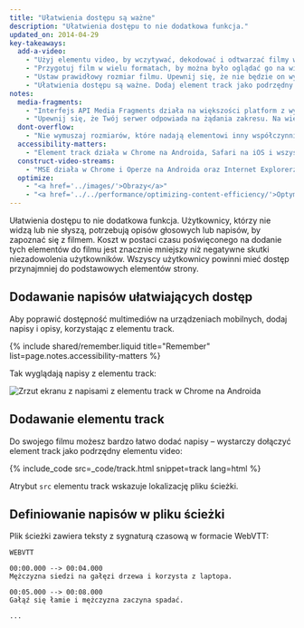 ```yaml
---
title: "Ułatwienia dostępu są ważne"
description: "Ułatwienia dostępu to nie dodatkowa funkcja."
updated_on: 2014-04-29
key-takeaways:
  add-a-video:
    - "Użyj elementu video, by wczytywać, dekodować i odtwarzać filmy w swojej witrynie."
    - "Przygotuj film w wielu formatach, by można było oglądać go na wielu platformach mobilnych."
    - "Ustaw prawidłowy rozmiar filmu. Upewnij się, że nie będzie on wystawać poza swój kontener."
    - "Ułatwienia dostępu są ważne. Dodaj element track jako podrzędny elementu video."
notes:
  media-fragments:
    - "Interfejs API Media Fragments działa na większości platform z wyjątkiem iOS."
    - "Upewnij się, że Twój serwer odpowiada na żądania zakresu. Na większości serwerów ta funkcja jest domyślnie włączona, ale niektórzy administratorzy usług hostingowych ją wyłączają."
  dont-overflow:
    - "Nie wymuszaj rozmiarów, które nadają elementowi inny współczynnik proporcji niż ma pierwotny film. Obraz ściśnięty lub rozciągnięty źle wygląda."
  accessibility-matters:
    - "Element track działa w Chrome na Androida, Safari na iOS i wszystkich współczesnych przeglądarkach na komputerach z wyjątkiem Firefoksa (zobacz na <a href='http://caniuse.com/track' title='Stan obsługi elementu track'>caniuse.com/track</a>). Jest też dostępnych kilka rozwiązań polyfill. Zalecamy <a href='//www.delphiki.com/html5/playr/' title='Polyfill elementu track Playr'>Playr</a> i <a href='//captionatorjs.com/' title='Element track Captionator'>Captionator</a>."
  construct-video-streams:
    - "MSE działa w Chrome i Operze na Androida oraz Internet Explorerze 11 i Chrome na komputerach. Wprowadzenie obsługi w <a href='http://wiki.mozilla.org/Platform/MediaSourceExtensions' title='Oś czasu implementacji Media Source Extensions w Firefoksie'>Firefoksie</a> jest planowane."
  optimize:
    - "<a href='../images/'>Obrazy</a>"
    - "<a href='../../performance/optimizing-content-efficiency/'>Optymalizowanie obsługi treści</a>"
---
```


<p class="intro">
  Ułatwienia dostępu to nie dodatkowa funkcja. Użytkownicy, którzy nie widzą lub nie słyszą, potrzebują opisów głosowych lub napisów, by zapoznać się z filmem. Koszt w postaci czasu poświęconego na dodanie tych elementów do filmu jest znacznie mniejszy niż negatywne skutki niezadowolenia użytkowników. Wszyscy użytkownicy powinni mieć dostęp przynajmniej do podstawowych elementów strony.
</p>





## Dodawanie napisów ułatwiających dostęp

Aby poprawić dostępność multimediów na urządzeniach mobilnych, dodaj napisy i opisy, korzystając z elementu track.

{% include shared/remember.liquid title="Remember" list=page.notes.accessibility-matters %}

Tak wyglądają napisy z elementu track:

 <img class="center" alt="Zrzut ekranu z napisami z elementu track w Chrome na Androida" src="images/Chrome-Android-track-landscape-5x3.jpg">

## Dodawanie elementu track

Do swojego filmu możesz bardzo łatwo dodać napisy &ndash; wystarczy dołączyć element track jako podrzędny elementu video:

{% include_code src=_code/track.html snippet=track lang=html %}

Atrybut `src` elementu track wskazuje lokalizację pliku ścieżki.

## Definiowanie napisów w pliku ścieżki

Plik ścieżki zawiera teksty z sygnaturą czasową w formacie WebVTT:

    WEBVTT

    00:00.000 --> 00:04.000
    Mężczyzna siedzi na gałęzi drzewa i korzysta z laptopa.

    00:05.000 --> 00:08.000
    Gałąź się łamie i mężczyzna zaczyna spadać.

    ...



